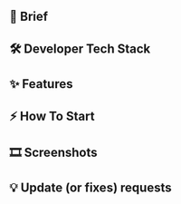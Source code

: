 
## 📝 Brief

## 🛠️ Developer Tech Stack

## ✨ Features

## ⚡ How To Start

## 🎞️ Screenshots

## 💡 Update (or fixes) requests